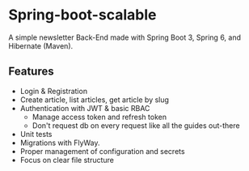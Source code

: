 # Spring-boot-scalable

A simple newsletter Back-End made with Spring Boot 3, Spring 6, and Hibernate (Maven).

## Features
- Login & Registration
- Create article, list articles, get article by slug
- Authentication with JWT & basic RBAC
  - Manage access token and refresh token
  - Don't request db on every request like all the guides out-there
- Unit tests
- Migrations with FlyWay.
- Proper management of configuration and secrets
- Focus on clear file structure
